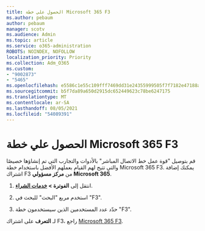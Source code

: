 ```yaml
---
title: الحصول علي خطة Microsoft 365 F3
ms.author: pebaum
author: pebaum
manager: scotv
ms.audience: Admin
ms.topic: article
ms.service: o365-administration
ROBOTS: NOINDEX, NOFOLLOW
localization_priority: Priority
ms.collection: Adm_O365
ms.custom:
- "9002873"
- "5465"
ms.openlocfilehash: e5586c1e55c109fff7469dd31e24355999505f7f7182e47188af10db1b8bd772
ms.sourcegitcommit: b5f7da89a650d2915dc652449623c78be6247175
ms.translationtype: MT
ms.contentlocale: ar-SA
ms.lasthandoff: 08/05/2021
ms.locfileid: "54089391"
---
```

# <a name="get-the-microsoft-365-f3-plan"></a>الحصول علي خطة Microsoft 365 F3

قم بتوصيل "قوة عمل خط الاتصال المباشر" بالأدوات والتجارب التي تم إنشاؤها خصيصًا والتي تتيح لهم القيام بعملهم الأفضل باستخدام خطة Microsoft 365 F3. يمكنك إضافة اشتراك F3 من **مركز مسؤولي Microsoft 365**.

1. انتقل إلى **الفوترة > [ خدمات الشراء](https://go.microsoft.com/fwlink/p/?linkid=868433)**.

2. استخدم مربع "البحث" للبحث في "F3".

3. حدّد عدد المستخدمين الذين سيستخدمون خطة "F3".

لـ **التعرف** على اشتراك F3، راجع [Microsoft 365 F3](https://www.microsoft.com/microsoft-365/microsoft-365-enterprise-f3?activetab=pivot%3aoverviewtab).
